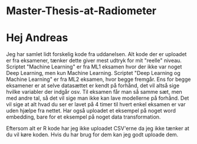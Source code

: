 # Master-Thesis-at-Radiometer

# Hej Andreas 

Jeg har samlet lidt forskelig kode fra uddanelsen. Alt kode der er uploadet er fra eksamener, tænker dette giver mest udtryk for mit "reelle" niveau.
Scriptet "Machine Learning" er fra ML1 eksamen hvor der ikke var noget Deep Learning, men kun Machine Learning. 
Scriptet "Deep Learning og Machine Learning" er fra ML2 eksamen, hvor begge fremgår. 
Ens for begge eksamener er at selve datasættet er kendt på forhånd, det vil altså sige hvilke variabler der indgår osv.
Til eksamen får man så samme sæt, men med andre tal, så det vil sige man ikke kan lave modellerne på forhånd.
Det vil sige at alt hvad du ser er lavet på 4 timer til hvert enkel eksamen er var uden hjælpe fra nettet. 
Har også uploadet et eksempel på noget word embedding, bare for et eksempel på noget data transformation. 

Eftersom alt er R kode har jeg ikke uploadet CSV'erne da jeg ikke tænker at du vil køre koden. Hvis du har brug for dem kan jeg godt uploade dem.
